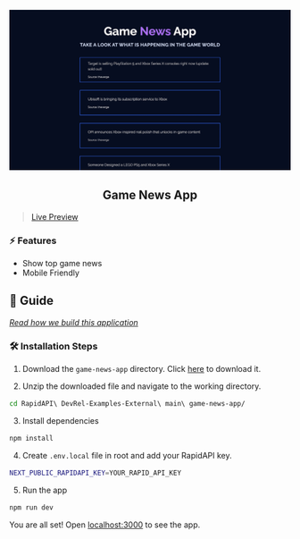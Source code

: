 ![cover](assets/cover.png)

<div align="center">
	<h2>Game News App</h2>
</div>

> [Live Preview](https://rapidapi-example-game-news-app.vercel.app/)

### ⚡️ Features

- Show top game news
- Mobile Friendly

## 📖 Guide

[*Read how we build this application*](https://rapidapi.com/guides/build-game-news-app)

### 🛠️ Installation Steps

1. Download the `game-news-app` directory. Click [here](https://download-directory.github.io/?url=https://github.com/RapidAPI/DevRel-Examples-External/tree/main/game-news-app) to download it.

2. Unzip the downloaded file and navigate to the working directory.

```bash
cd RapidAPI\ DevRel-Examples-External\ main\ game-news-app/
```

3. Install dependencies

```bash
npm install
```

4. Create `.env.local` file in root and add your RapidAPI key.

```bash
NEXT_PUBLIC_RAPIDAPI_KEY=YOUR_RAPID_API_KEY
```

5. Run the app

```bash
npm run dev
```

You are all set! Open [localhost:3000](http://localhost:3000/) to see the app.

